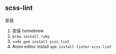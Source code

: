 ## scss-lint
安装
1. 安装 homebrew
2. `brew install ruby`
3. `sudo gem install scss_lint`
4. Atom editor install `apm install linter-scss-lint`
